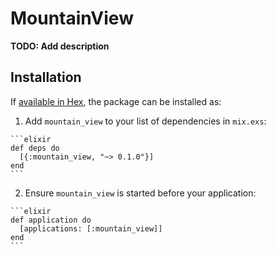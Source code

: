 # MountainView

**TODO: Add description**

## Installation

If [available in Hex](https://hex.pm/docs/publish), the package can be installed as:

  1. Add `mountain_view` to your list of dependencies in `mix.exs`:

    ```elixir
    def deps do
      [{:mountain_view, "~> 0.1.0"}]
    end
    ```

  2. Ensure `mountain_view` is started before your application:

    ```elixir
    def application do
      [applications: [:mountain_view]]
    end
    ```

